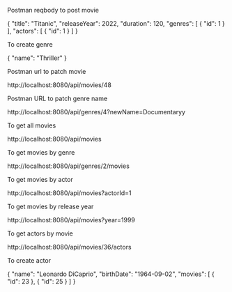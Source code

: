 Postman reqbody to post movie

{
"title": "Titanic",
"releaseYear": 2022,
"duration": 120,
"genres": [
{ "id": 1 }
],
"actors": [
{ "id": 1 }
]
}

To create genre

{
"name": "Thriller"
}

Postman url to patch movie

http://localhost:8080/api/movies/48

Postman URL to patch genre name

http://localhost:8080/api/genres/4?newName=Documentaryy

To get all movies

http://localhost:8080/api/movies

To get movies by genre

http://localhost:8080/api/genres/2/movies

To get movies by actor

http://localhost:8080/api/movies?actorId=1

To get movies by release year

http://localhost:8080/api/movies?year=1999

To get actors by movie

http://localhost:8080/api/movies/36/actors

To create actor 

{
"name": "Leonardo DiCaprio",
"birthDate": "1964-09-02",
"movies": [
{
"id": 23
},
{
"id": 25
}
]
}






